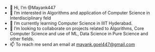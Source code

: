 - 👋 Hi, I’m @Mayank447
- 👀 I’m interested in Algorithms and application of Computer Science in Interdisciplinary feld
- 🌱 I’m currently learning Computer Science in IIIT Hyderabad.
- 💞️ I’m looking to collaborate on projects related to Algorithms, Core Computer Science and use of ML, Data Science in Pure Science and other fields.
- 📫 To reach me send an email at mayank.goel447@gmail.com

<!---
Mayank447/Mayank447 is a ✨ special ✨ repository because its `README.md` (this file) appears on your GitHub profile.
You can click the Preview link to take a look at your changes.
--->
